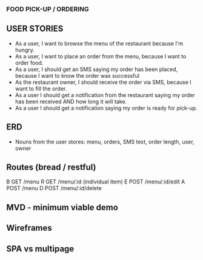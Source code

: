 
### FOOD PICK-UP / ORDERING


## USER STORIES
* As a user, I want to browse the menu of the restaurant because I'm hungry.
* As a user, I want to place an order from the menu, because I want to order food.
* As a user, I should get an SMS saying my order has been placed, because I want to know the order was successful
* As the restaurant owner, I should receive the order via SMS, because I  want to fill the order.
* As a user I should get a notification from the restaurant saying my order has been received AND how long it will take.
* As a user I should get a notification saying my order is ready for pick-up.


## ERD
* Nouns from the user stores:
menu, orders, SMS text, order length, user, owner


## Routes (bread / restful)

B GET   /menu
R GET   /menu/:id (individual item)
E POST  /menu/:id/edit
A POST  /menu
D POST  /menu/:id/delete

## MVD - minimum viable demo


## Wireframes

## SPA vs multipage 
